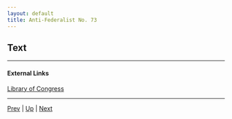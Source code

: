 ```yaml
---
layout: default
title: Anti-Federalist No. 73
---
```


## Text

---
#### External Links
[Library of Congress]()

---

[Prev](72.md) | [Up](README.md) | [Next](74.md)
